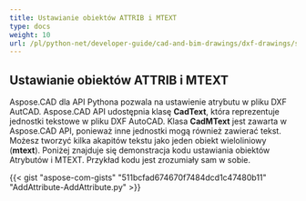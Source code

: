 ```yaml
---
title: Ustawianie obiektów ATTRIB i MTEXT
type: docs
weight: 10
url: /pl/python-net/developer-guide/cad-and-bim-drawings/dxf-drawings/setting-attrib-and-mtext-objects/
---
```


## **Ustawianie obiektów ATTRIB i MTEXT**
Aspose.CAD dla API Pythona pozwala na ustawienie atrybutu w pliku DXF AutCAD. Aspose.CAD API udostępnia klasę **CadText**, która reprezentuje jednostki tekstowe w pliku DXF AutoCAD. Klasa **CadMText** jest zawarta w Aspose.CAD API, ponieważ inne jednostki mogą również zawierać tekst. Możesz tworzyć kilka akapitów tekstu jako jeden obiekt wieloliniowy (**mtext**). Poniżej znajduje się demonstracja kodu ustawiania obiektów Atrybutów i MTEXT. Przykład kodu jest zrozumiały sam w sobie.

{{< gist "aspose-com-gists" "511bcfad674670f7484dcd1c47480b11" "AddAttribute-AddAttribute.py" >}}

